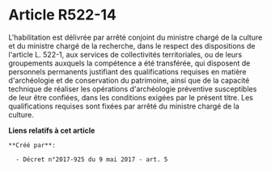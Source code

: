 # Article R522-14

L'habilitation est délivrée par arrêté conjoint du ministre chargé de la culture et du ministre chargé de la recherche, dans
le respect des dispositions de l'article L. 522-1, aux services de collectivités territoriales, ou de leurs groupements
auxquels la compétence a été transférée, qui disposent de personnels permanents justifiant des qualifications requises en
matière d'archéologie et de conservation du patrimoine, ainsi que de la capacité technique de réaliser les opérations
d'archéologie préventive susceptibles de leur être confiées, dans les conditions exigées par le présent titre. Les
qualifications requises sont fixées par arrêté du ministre chargé de la culture.

**Liens relatifs à cet article**

	**Créé par**:

	  - Décret n°2017-925 du 9 mai 2017 - art. 5

